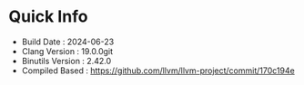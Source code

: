 # Quick Info
* Build Date : 2024-06-23
* Clang Version : 19.0.0git
* Binutils Version : 2.42.0
* Compiled Based : https://github.com/llvm/llvm-project/commit/170c194e
